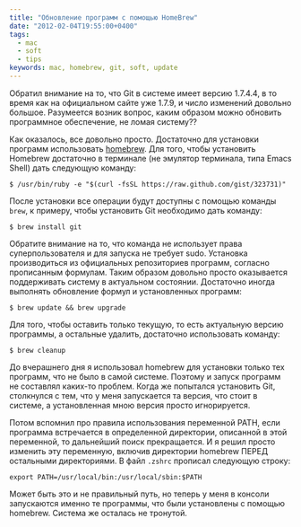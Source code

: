 ```yaml
---
title: "Обновление программ с помощью HomeBrew"
date: "2012-02-04T19:55:00+0400"
tags:
  - mac
  - soft
  - tips
keywords: mac, homebrew, git, soft, update
---
```

Обратил внимание на то, что Git в системе имеет версию 1.7.4.4, в то время как на официальном сайте уже 1.7.9, и число изменений довольно большое. Разумеется возник вопрос, каким образом можно обновить программное обеспечение, не ломая систему??

Как оказалось, все довольно просто. Достаточно для установки программ использовать [homebrew](http://mxcl.github.com/homebrew/ "Homebrew — MacPorts driving you to drink? Try Homebrew!"). Для того, чтобы установить Homebrew достаточно в терминале (не эмулятор терминала, типа Emacs Shell) дать следующую команду:

	$ /usr/bin/ruby -e "$(curl -fsSL https://raw.github.com/gist/323731)"

После установки все операции будут доступны с помощью команды `brew`, к примеру, чтобы установить Git необходимо дать команду:

	$ brew install git

Обратите внимание на то, что команда не использует права суперпользователя и для запуска не требует sudo. Установка производиться из официальных репозиториев программ, согласно прописанным формулам. Таким образом довольно просто оказывается поддерживать систему в актуальном состоянии. Достаточно иногда выполнять обновление формул и установленных программ:

	$ brew update && brew upgrade

Для того, чтобы оставить только текущую, то есть актуальную версию программы, а остальные удалить, достаточно использовать команду:

	$ brew cleanup

До вчерашнего дня я использовал homebrew для установки только тех программ, что не было в самой системе. Поэтому и запуск программ не составлял каких-то проблем. Когда же попытался установить Git, столкнулся с тем, что у меня запускается та версия, что стоит в системе, а установленная мною версия просто игнорируется. 

Потом вспомнил про правила использования переменной PATH, если программа встречается в определенной директории, описанной в этой переменной, то дальнейший поиск прекращается. И я решил просто изменить эту переменную, включив директории homebrew ПЕРЕД остальными директориями. В файл `.zshrc` прописал следующую строку:

	export PATH=/usr/local/bin:/usr/local/sbin:$PATH

Может быть это и не правильный путь, но теперь у меня в консоли запускаются именно те программы, что были установлены с помощью homebrew. Система же осталась не тронутой.
